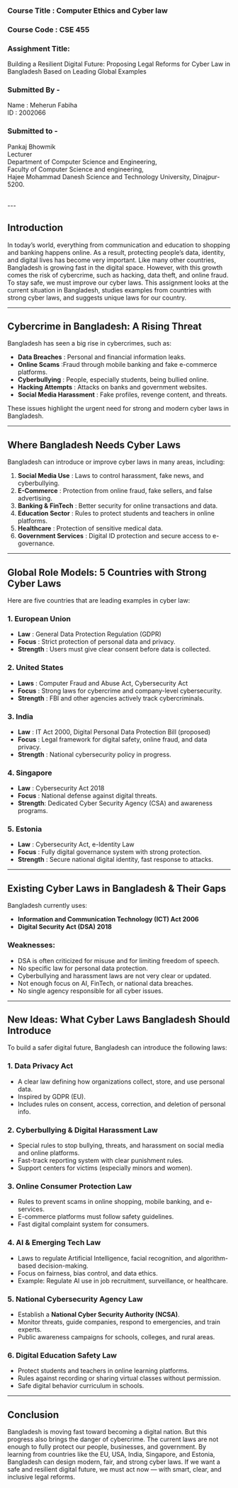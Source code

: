 ### Course Title : Computer Ethics and Cyber law
### Course Code : CSE 455  
### Assighment Title:
Building a Resilient Digital Future: Proposing Legal Reforms for Cyber Law in Bangladesh Based on Leading Global Examples
  
### Submitted By -
Name : Meherun Fabiha  
ID : 2002066

### Submitted to -  
Pankaj Bhowmik  
Lecturer  
Department of Computer Science and Engineering,  
Faculty of Computer Science and engineering,  
Hajee Mohammad Danesh Science and Technology University, Dinajpur-5200.  

</br>
---

## Introduction

In today’s world, everything from communication and education to shopping and banking happens online. As a result, protecting people’s data, identity, and digital lives has become very important. Like many other countries, Bangladesh is growing fast in the digital space. However, with this growth comes the risk of cybercrime, such as hacking, data theft, and online fraud. To stay safe, we must improve our cyber laws. This assignment looks at the current situation in Bangladesh, studies examples from countries with strong cyber laws, and suggests unique laws for our country.

---

## Cybercrime in Bangladesh: A Rising Threat

Bangladesh has seen a big rise in cybercrimes, such as:

- **Data Breaches** : Personal and financial information leaks.  
- **Online Scams** :Fraud through mobile banking and fake e-commerce platforms.  
- **Cyberbullying** : People, especially students, being bullied online.  
- **Hacking Attempts** : Attacks on banks and government websites.  
- **Social Media Harassment** : Fake profiles, revenge content, and threats.  

These issues highlight the urgent need for strong and modern cyber laws in Bangladesh.

---

## Where Bangladesh Needs Cyber Laws

Bangladesh can introduce or improve cyber laws in many areas, including:

1. **Social Media Use** : Laws to control harassment, fake news, and cyberbullying.  
2. **E-Commerce** : Protection from online fraud, fake sellers, and false advertising.  
3. **Banking & FinTech** : Better security for online transactions and data.  
4. **Education Sector** : Rules to protect students and teachers in online platforms.  
5. **Healthcare** : Protection of sensitive medical data.  
6. **Government Services** : Digital ID protection and secure access to e-governance.  

---

##  Global Role Models: 5 Countries with Strong Cyber Laws

Here are five countries that are leading examples in cyber law:

### 1.  European Union
- **Law** : General Data Protection Regulation (GDPR)  
- **Focus** : Strict protection of personal data and privacy.  
- **Strength** : Users must give clear consent before data is collected.  

### 2.  United States
- **Laws** : Computer Fraud and Abuse Act, Cybersecurity Act  
- **Focus** : Strong laws for cybercrime and company-level cybersecurity.  
- **Strength** : FBI and other agencies actively track cybercriminals.  

### 3.  India
- **Law** : IT Act 2000, Digital Personal Data Protection Bill (proposed)  
- **Focus** : Legal framework for digital safety, online fraud, and data privacy.  
- **Strength** : National cybersecurity policy in progress.  

### 4.  Singapore
- **Law** : Cybersecurity Act 2018  
- **Focus** : National defense against digital threats.  
- **Strength**: Dedicated Cyber Security Agency (CSA) and awareness programs.  

### 5.  Estonia
- **Law** : Cybersecurity Act, e-Identity Law  
- **Focus** : Fully digital governance system with strong protection.  
- **Strength** : Secure national digital identity, fast response to attacks.  

---

##  Existing Cyber Laws in Bangladesh & Their Gaps

Bangladesh currently uses:

- **Information and Communication Technology (ICT) Act 2006**  
- **Digital Security Act (DSA) 2018**  

### Weaknesses:
- DSA is often criticized for misuse and for limiting freedom of speech.  
- No specific law for personal data protection.  
- Cyberbullying and harassment laws are not very clear or updated.  
- Not enough focus on AI, FinTech, or national data breaches.  
- No single agency responsible for all cyber issues.  

---

##  New Ideas: What Cyber Laws Bangladesh Should Introduce

To build a safer digital future, Bangladesh can introduce the following laws:

### 1. Data Privacy Act
- A clear law defining how organizations collect, store, and use personal data.  
- Inspired by GDPR (EU).  
- Includes rules on consent, access, correction, and deletion of personal info.  

### 2. Cyberbullying & Digital Harassment Law
- Special rules to stop bullying, threats, and harassment on social media and online platforms.  
- Fast-track reporting system with clear punishment rules.  
- Support centers for victims (especially minors and women).  

### 3. Online Consumer Protection Law
- Rules to prevent scams in online shopping, mobile banking, and e-services.  
- E-commerce platforms must follow safety guidelines.  
- Fast digital complaint system for consumers.  

### 4. AI & Emerging Tech Law
- Laws to regulate Artificial Intelligence, facial recognition, and algorithm-based decision-making.  
- Focus on fairness, bias control, and data ethics.  
- Example: Regulate AI use in job recruitment, surveillance, or healthcare.  

### 5. National Cybersecurity Agency Law
- Establish a **National Cyber Security Authority (NCSA)**.  
- Monitor threats, guide companies, respond to emergencies, and train experts.  
- Public awareness campaigns for schools, colleges, and rural areas.  

### 6. Digital Education Safety Law
- Protect students and teachers in online learning platforms.  
- Rules against recording or sharing virtual classes without permission.  
- Safe digital behavior curriculum in schools.  

---

##  Conclusion

Bangladesh is moving fast toward becoming a digital nation. But this progress also brings the danger of cybercrime. The current laws are not enough to fully protect our people, businesses, and government. By learning from countries like the EU, USA, India, Singapore, and Estonia, Bangladesh can design modern, fair, and strong cyber laws. If we want a safe and resilient digital future, we must act now — with smart, clear, and inclusive legal reforms.

